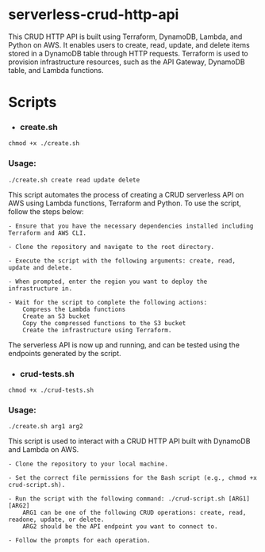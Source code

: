 # serverless-crud-http-api
This CRUD HTTP API is built using Terraform, DynamoDB, Lambda, and Python on AWS. It enables users to create, read, update, and delete items stored in a DynamoDB table through HTTP requests. Terraform is used to provision infrastructure resources, such as the API Gateway, DynamoDB table, and Lambda functions.

# Scripts

* ### create.sh

`chmod +x ./create.sh`

### Usage:

`./create.sh create read update delete`

This script automates the process of creating a CRUD serverless API on AWS using Lambda functions, Terraform and Python. To use the script, follow the steps below:

    - Ensure that you have the necessary dependencies installed including Terraform and AWS CLI.

    - Clone the repository and navigate to the root directory.

    - Execute the script with the following arguments: create, read, update and delete.

    - When prompted, enter the region you want to deploy the infrastructure in.

    - Wait for the script to complete the following actions:
        Compress the Lambda functions
        Create an S3 bucket
        Copy the compressed functions to the S3 bucket
        Create the infrastructure using Terraform.

The serverless API is now up and running, and can be tested using the endpoints generated by the script.
    
* ### crud-tests.sh

`chmod +x ./crud-tests.sh`

### Usage:

`./create.sh arg1 arg2`

This script is used to interact with a CRUD HTTP API built with DynamoDB and Lambda on AWS.

    - Clone the repository to your local machine.
    
    - Set the correct file permissions for the Bash script (e.g., chmod +x crud-script.sh).
    
    - Run the script with the following command: ./crud-script.sh [ARG1] [ARG2]
        ARG1 can be one of the following CRUD operations: create, read, readone, update, or delete.
        ARG2 should be the API endpoint you want to connect to.
        
    - Follow the prompts for each operation.
    
    
